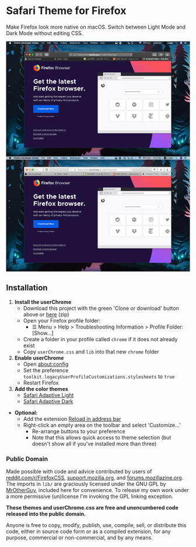# Safari Theme for Firefox

Make Firefox look more native on macOS. Switch between Light Mode and Dark Mode without editing CSS.

![screenshot](https://raw.githubusercontent.com/diedummydie/Safari-Theme-for-Firefox/master/etc/screenshot.jpg)

## Installation

1. **Install the userChrome**
    * Download this project with the green 'Clone or download' button above or [here](https://github.com/diedummydie/Safari-Theme-for-Firefox/archive/master.zip) (zip)
    * Open your Firefox profile folder:
        * ☰ Menu > Help > Troubleshooting Information > Profile Folder: [Show...]
    * Create a folder in your profile called `chrome` if it does not already exist
    * Copy `userChrome.css` and `lib` into that new `chrome` folder
2. **Enable userChrome**
    * Open [about:config](about:config)
    * Set the preference `toolkit.legacyUserProfileCustomizations.stylesheets` to `true`
    * Restart Firefox
3. **Add the color themes**
    * [Safari Adaptive Light](https://addons.mozilla.org/en-US/firefox/addon/safari-adapt-light/)
    * [Safari Adaptive Dark](https://addons.mozilla.org/en-US/firefox/addon/safari-adapt-dark/)
* **Optional:**
    * Add the extension [Reload in address bar](https://addons.mozilla.org/en-US/firefox/addon/reload-in-address-bar/)
    * Right-click an empty area on the toolbar and select 'Customize...'
        * Re-arrange buttons to your preference
        * Note that this allows quick access to theme selection (but doesn't show all if you've installed more than three)

### Public Domain

Made possible with code and advice contributed by users of [reddit.com/r/FirefoxCSS](https://www.reddit.com/r/FirefoxCSS/), [support.mozilla.org](https://support.mozilla.org/en-US/questions/firefox), and [forums.mozillazine.org](http://forums.mozillazine.org/). The imports in `lib/` are graciously licensed under the GNU GPL by [MrOtherGuy](https://github.com/MrOtherGuy/firefox-csshacks/), included here for convenience. To release my own work under a more permissive (un)license I'm invoking the GPL linking exception.

**These themes and userChrome.css are free and unencumbered code released into the public domain.**

Anyone is free to copy, modify, publish, use, compile, sell, or
distribute this code, either in source code form or as a compiled
extension, for any purpose, commercial or non-commercial, and by any
means.
